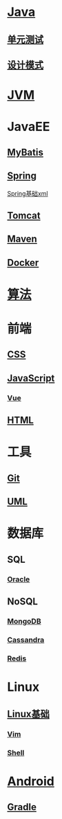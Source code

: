 # [Java](./Books/Java/Java.md)

## [单元测试](./Books/Java/单元测试.md)

## [设计模式](./Books/Java/设计模式.md)

# [JVM](./Books/Java/JVM.md)

# JavaEE

## [MyBatis](./Books/Java/JavaEE/MyBatis.md)

## [Spring](./Books/Java/JavaEE/Spring/Spring.md)

[Spring基础xml](./Books/Java/JavaEE/Spring/Spring基础xml.md)

## [Tomcat](./Books/Java/JavaEE/Tomcat.md)

## [Maven](./Books/Java/JavaEE/Maven.md)

## [Docker](./Books/Java/JavaEE/Docker.md)

# [算法](./Books/算法.md)

# 前端

## [CSS](./Books/Web/前端/CSS.md)

## [JavaScript](./Books/Web/前端/JavaScript.md)

### [Vue](./Books/Web/前端/Vue.md)

## [HTML](./Books/Web/前端/HTML.md)

# 工具

## [Git](./Books/其他/Git.md)

## [UML](./Books/其他/UML.md)

# 数据库

## SQL

### [Oracle](./Books/数据库/SQL/Oracle.md)

## NoSQL

### [MongoDB](./Books/数据库/NoSQL/MongoDB.md)

### [Cassandra](./Books/数据库/NoSQL/Cassandra.md)

### [Redis](./Books/数据库/NoSQL/Redis.md)

# Linux

## [Linux基础](./Books/Linux/Linux基础.md)

### [Vim](./Books/Linux/vim.md)

### [Shell](./Books/Linux/Shell.md)

# [Android](./Books/Android/Android.md)

## [Gradle](./Books/Android/Gradle.md)
